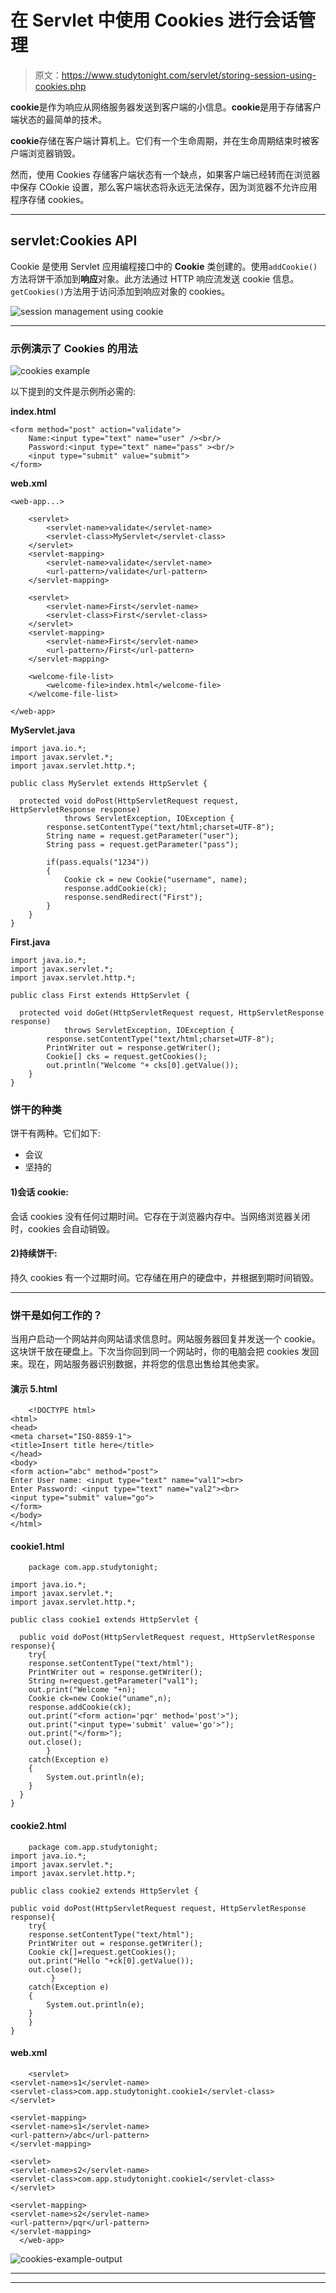 # 在 Servlet 中使用 Cookies 进行会话管理

> 原文：<https://www.studytonight.com/servlet/storing-session-using-cookies.php>

**cookie**是作为响应从网络服务器发送到客户端的小信息。**cookie**是用于存储客户端状态的最简单的技术。

**cookie**存储在客户端计算机上。它们有一个生命周期，并在生命周期结束时被客户端浏览器销毁。

然而，使用 Cookies 存储客户端状态有一个缺点，如果客户端已经转而在浏览器中保存 COokie 设置，那么客户端状态将永远无法保存，因为浏览器不允许应用程序存储 cookies。

* * *

## servlet:Cookies API

Cookie 是使用 Servlet 应用编程接口中的 **Cookie** 类创建的。使用`addCookie()`方法将饼干添加到**响应**对象。此方法通过 HTTP 响应流发送 cookie 信息。`getCookies()`方法用于访问添加到响应对象的 cookies。

![session management using cookie](../Images/981e25e24034bc9b1e844cf90b50c7d6.png)

* * *

### 示例演示了 Cookies 的用法

![cookies example](../Images/8c7a1bf42c13df45742a840d77b31040.png)

以下提到的文件是示例所必需的:

**index.html**

```
<form method="post" action="validate">
    Name:<input type="text" name="user" /><br/>
    Password:<input type="text" name="pass" ><br/>
    <input type="submit" value="submit">
</form> 
```

**web.xml**

```
<web-app...>

    <servlet>
        <servlet-name>validate</servlet-name>
        <servlet-class>MyServlet</servlet-class>
    </servlet> 
    <servlet-mapping>
        <servlet-name>validate</servlet-name>
        <url-pattern>/validate</url-pattern>
    </servlet-mapping>

    <servlet>
        <servlet-name>First</servlet-name>
        <servlet-class>First</servlet-class>
    </servlet>
    <servlet-mapping>
        <servlet-name>First</servlet-name>
        <url-pattern>/First</url-pattern>
    </servlet-mapping>

    <welcome-file-list>
        <welcome-file>index.html</welcome-file>
    </welcome-file-list>

</web-app> 
```

**MyServlet.java**

```
import java.io.*;
import javax.servlet.*;
import javax.servlet.http.*;

public class MyServlet extends HttpServlet {

  protected void doPost(HttpServletRequest request, HttpServletResponse response)
            throws ServletException, IOException {
        response.setContentType("text/html;charset=UTF-8");
        String name = request.getParameter("user");
        String pass = request.getParameter("pass");

        if(pass.equals("1234"))
        {
            Cookie ck = new Cookie("username", name);
            response.addCookie(ck);
            response.sendRedirect("First");
        }
    }
} 
```

**First.java**

```
import java.io.*;
import javax.servlet.*;
import javax.servlet.http.*;

public class First extends HttpServlet {

  protected void doGet(HttpServletRequest request, HttpServletResponse response)
            throws ServletException, IOException {
        response.setContentType("text/html;charset=UTF-8");
        PrintWriter out = response.getWriter();
        Cookie[] cks = request.getCookies();
        out.println("Welcome "+ cks[0].getValue());
    }
} 
```

### 饼干的种类

饼干有两种。它们如下:

*   会议
*   坚持的

#### **1)会话 cookie:**

会话 cookies 没有任何过期时间。它存在于浏览器内存中。当网络浏览器关闭时，cookies 会自动销毁。

#### **2)持续饼干:**

持久 cookies 有一个过期时间。它存储在用户的硬盘中，并根据到期时间销毁。

* * *

### 饼干是如何工作的？

当用户启动一个网站并向网站请求信息时。网站服务器回复并发送一个 cookie。这块饼干放在硬盘上。下次当你回到同一个网站时，你的电脑会把 cookies 发回来。现在，网站服务器识别数据，并将您的信息出售给其他卖家。

#### **演示 5.html**

```
    <!DOCTYPE html>
<html>
<head>
<meta charset="ISO-8859-1">
<title>Insert title here</title>
</head>
<body>
<form action="abc" method="post">
Enter User name: <input type="text" name="val1"><br>
Enter Password: <input type="text" name="val2"><br>
<input type="submit" value="go">
</form>
</body>
</html> 

```

#### **cookie1.html**

```
    package com.app.studytonight;

import java.io.*;  
import javax.servlet.*;  
import javax.servlet.http.*;  

public class cookie1 extends HttpServlet {  

  public void doPost(HttpServletRequest request, HttpServletResponse response){  
    try{  
    response.setContentType("text/html");  
    PrintWriter out = response.getWriter();  
    String n=request.getParameter("val1");  
    out.print("Welcome "+n);  
    Cookie ck=new Cookie("uname",n);  
    response.addCookie(ck); 
    out.print("<form action='pqr' method='post'>");  
    out.print("<input type='submit' value='go'>");  
    out.print("</form>");  
    out.close();  
        }
    catch(Exception e)
    {
        System.out.println(e);
    }  
  }  
} 

```

#### **cookie2.html**

```
    package com.app.studytonight;
import java.io.*;  
import javax.servlet.*;  
import javax.servlet.http.*;  

public class cookie2 extends HttpServlet {  

public void doPost(HttpServletRequest request, HttpServletResponse response){  
    try{  
    response.setContentType("text/html");  
    PrintWriter out = response.getWriter();   
    Cookie ck[]=request.getCookies();  
    out.print("Hello "+ck[0].getValue());  
    out.close();  
         }
    catch(Exception e)
    {
        System.out.println(e);
    }  
    }  
} 

```

#### **web.xml**

```
    <servlet>  
<servlet-name>s1</servlet-name>  
<servlet-class>com.app.studytonight.cookie1</servlet-class>  
</servlet>  

<servlet-mapping>  
<servlet-name>s1</servlet-name>  
<url-pattern>/abc</url-pattern>  
</servlet-mapping>  

<servlet>  
<servlet-name>s2</servlet-name>  
<servlet-class>com.app.studytonight.cookie1</servlet-class>  
</servlet>  

<servlet-mapping>  
<servlet-name>s2</servlet-name>  
<url-pattern>/pqr</url-pattern>  
</servlet-mapping>  
  </web-app> 

```

![cookies-example-output](../Images/a3e00ecb4f3df95856aff4f4ab2bfad0.png)

* * *

* * *